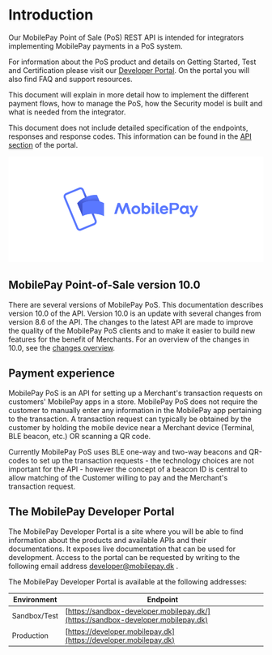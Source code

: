 # <a name="index"></a> Introduction 

Our MobilePay Point of Sale (PoS) REST API is intended for integrators implementing MobilePay payments in a PoS system.

For information about the PoS product and details on Getting Started, Test and Certification please visit our
<a href="https://developer.mobilepay.dk/products/pos">Developer Portal</a>. On the portal you will also find FAQ and support resources.

This document will explain in more detail how to implement the different payment flows, how to manage the PoS, how the Security model is built and what is needed from the integrator.

This document does not include detailed specification of the endpoints, responses and response codes. This information can be found in the <a href="https://developer.mobilepay.dk/product"> API section</a> of the portal.

[![](assets/images/Preview-MP-logo-and-type-horizontal-blue.png)](assets/images/Preview-MP-logo-and-type-horizontal-blue.png)

## MobilePay Point-of-Sale version 10.0
There are several versions of MobilePay PoS. This documentation describes version 10.0 of the API. Version 10.0 is an update with several changes from version 8.6 of the API. The changes to the latest API are made to improve the quality of the MobilePay PoS clients and to make it easier to build new features for the benefit of Merchants. For an overview of the changes in 10.0, see the [changes overview](overview_of_changes).

## Payment experience
MobilePay PoS is an API for setting up a Merchant's transaction requests on customers' MobilePay apps in a store. MobilePay PoS does not require the customer to manually enter any information in the MobilePay app pertaining to the transaction. A transaction request can typically be obtained by the customer by holding the mobile device near a Merchant device (Terminal, BLE beacon, etc.) OR scanning a QR code.

Currently MobilePay PoS uses BLE one-way and two-way beacons and QR-codes to set up the transaction requests - the technology choices are not important for the API - however the concept of a beacon ID is central to allow matching of the Customer willing to pay and the Merchant's transaction request.

## The MobilePay Developer Portal
The MobilePay Developer Portal is a site where you will be able to find information about the products and available APIs and their documentations.
It exposes live documentation that can be used for development. Access to the portal can be requested by writing to the following email address developer@mobilepay.dk .

The MobilePay Developer Portal is available at the following addresses:

| Environment  | Endpoint |
|--------------|-------------|
| Sandbox/Test | [https://sandbox-developer.mobilepay.dk/](https://sandbox-developer.mobilepay.dk)     |
| Production   | [https://developer.mobilepay.dk](https://developer.mobilepay.dk)     |
